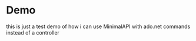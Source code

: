 # Demo

this is just a test demo of how i can use MinimalAPI with ado.net commands instead of a controller